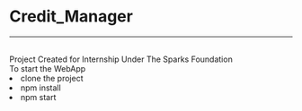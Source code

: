 # Credit_Manager

--------------------------------------------------------
<br>
Project Created for Internship Under The Sparks Foundation
<br>
To start the WebApp
<br>
<li>clone the project
<br>
<li>npm install
<br>
<li>npm start
